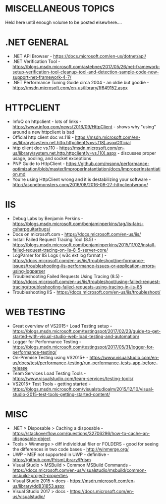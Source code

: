 # MISCELLANEOUS TOPICS 
Held here until enough volume to be posted elsewhere....

# .NET GENERAL
* .NET API Browser - https://docs.microsoft.com/en-us/dotnet/api/
* .NET Verification Tool - https://blogs.msdn.microsoft.com/astebner/2017/05/26/net-framework-setup-verification-tool-cleanup-tool-and-detection-sample-code-now-support-net-framework-4-7/
* .NET Performance Tuning Guide circa 2004 - an oldie but goodie - https://msdn.microsoft.com/en-us/library/ff649152.aspx

# HTTPCLIENT
* InfoQ on httpclient - lots of links - https://www.infoq.com/news/2016/09/HttpClient - shows why "using" around a new httpclient is bad
* Official http client doc vs.118 - 
https://msdn.microsoft.com/en-us/library/system.net.http.httpclient(v=vs.118).aspxOfficial 
* http client doc vs.110 - https://msdn.microsoft.com/en-us/library/system.net.http.httpclient(v=vs.110).aspx - discusses proper usage, 
pooling, and socket exceptions 
* PNP Guide to HttpClient - https://github.com/mspnp/performance-optimization/blob/master/ImproperInstantiation/docs/ImproperInstantiation.md
* You're using HttpClient wrong and it is destabilizing your software - http://aspnetmonsters.com/2016/08/2016-08-27-httpclientwrong/

# IIS
* Debug Labs by Benjamin Perkins - https://blogs.msdn.microsoft.com/benjaminperkins/tag/iis-labs-csharpguitarbugs/
* Docs on microsoft.com - https://docs.microsoft.com/en-us/iis/
* Install Failed Request Tracing Tool (8.5) - https://blogs.msdn.microsoft.com/benjaminperkins/2015/11/02/install-failed-request-tracing-on-iis-8-5-server-core/
* LogParser for IIS Logs ( w3c ext log format ) - https://docs.microsoft.com/en-us/iis/troubleshoot/performance-issues/troubleshooting-iis-performance-issues-or-application-errors-using-logparser
* Troubleshooting Failed Requests Using Tracing (8.5) - https://docs.microsoft.com/en-us/iis/troubleshoot/using-failed-request-tracing/troubleshooting-failed-requests-using-tracing-in-iis-85
* Troubleshooting IIS - https://docs.microsoft.com/en-us/iis/troubleshoot/

# WEB TESTING
* Great overview of VS2015+ Load Testing setup - https://blogs.msdn.microsoft.com/testingspot/2017/02/23/guide-to-get-started-with-visual-studio-web-load-testing-and-automation/
* Logger for Performance Testing - https://blogs.msdn.microsoft.com/testingspot/2017/05/31/logger-for-performance-testing/
* On-Premise Testing using VS2015+ - https://www.visualstudio.com/en-us/docs/test/performance-testing/run-performance-tests-app-before-release
* Team Services Load Testing Tools - https://www.visualstudio.com/team-services/testing-tools/
* VS2015+ Test Tools - getting started - https://blogs.msdn.microsoft.com/visualstudioalm/2015/12/10/visual-studio-2015-test-tools-getting-started-content/


# MISC
* .NET > Disposable > Caching a disposable - https://stackoverflow.com/questions/32706296/how-to-cache-an-idisposable-object
* Tools > Winmerge > diff individidual filer or FOLDERS - good for seeing the differences in two code bases - http://winmerge.org/
* UWP - MEF not supported in UWP - definitive - https://github.com/PrismLibrary/Prism
* Visual Studio > MSBuild > Common MSBuild Commands - https://docs.microsoft.com/en-us/visualstudio/msbuild/common-msbuild-project-properties
* Visual Studio 2015 > docs - https://msdn.microsoft.com/en-us/library/dd831853.aspx
* Visual Studio 2017 > docs - https://docs.microsoft.com/en-us/visualstudio/
